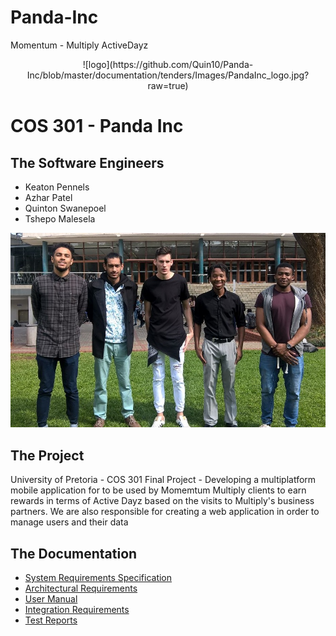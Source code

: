 # Panda-Inc

Momentum - Multiply ActiveDayz

<center>
![logo](https://github.com/Quin10/Panda-Inc/blob/master/documentation/tenders/Images/PandaInc_logo.jpg?raw=true)
</center>

# COS 301 - Panda Inc

## The Software Engineers
- Keaton Pennels
- Azhar Patel
- Quinton Swanepoel
- Tshepo Malesela

![photo](https://github.com/Quin10/Panda-Inc/blob/master/documentation/tenders/Images/Team_Pic.jpg?raw=true)

## The Project
University of Pretoria - COS 301 Final Project - Developing a multiplatform mobile application for to be used by Momemtum Multiply clients to earn rewards in terms of Active Dayz based on the visits to Multiply's business partners. We are also responsible for creating a web application in order to manage users and their data <br />

## The Documentation
- [System Requirements Specification]()
- [Architectural Requirements]()
- [User Manual]()
- [Integration Requirements]()
- [Test Reports]()

